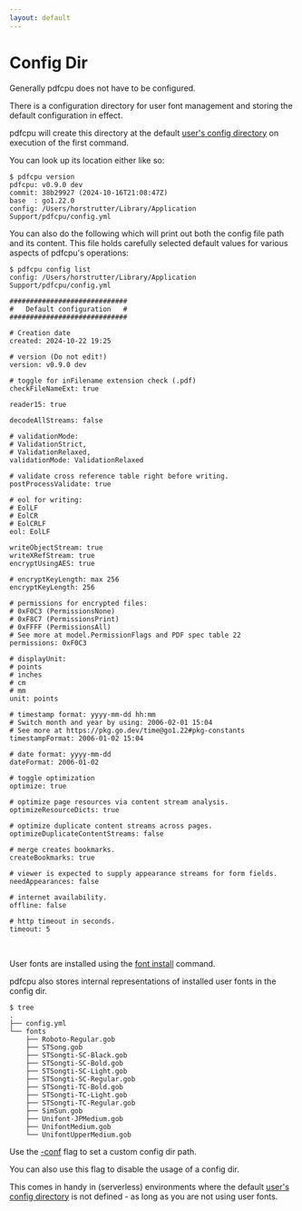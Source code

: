 ```yaml
---
layout: default
---
```


# Config Dir

Generally pdfcpu does not have to be configured.

There is a configuration directory for user font management and storing the default configuration in effect.

pdfcpu will create this directory at the default [user's config directory](https://golang.org/pkg/os/#UserConfigDir) on execution of the first command.

You can look up its location either like so:

```
$ pdfcpu version
pdfcpu: v0.9.0 dev
commit: 38b29927 (2024-10-16T21:08:47Z)
base  : go1.22.0
config: /Users/horstrutter/Library/Application Support/pdfcpu/config.yml
```

You can also do the following which will print out both the config file path and its content. This file holds carefully selected default values for various aspects of pdfcpu's operations:

```
$ pdfcpu config list
config: /Users/horstrutter/Library/Application Support/pdfcpu/config.yml

#############################
#   Default configuration   #
#############################

# Creation date
created: 2024-10-22 19:25

# version (Do not edit!)
version: v0.9.0 dev

# toggle for inFilename extension check (.pdf)
checkFileNameExt: true

reader15: true

decodeAllStreams: false

# validationMode:
# ValidationStrict,
# ValidationRelaxed,
validationMode: ValidationRelaxed

# validate cross reference table right before writing.
postProcessValidate: true

# eol for writing:
# EolLF
# EolCR
# EolCRLF
eol: EolLF

writeObjectStream: true
writeXRefStream: true
encryptUsingAES: true

# encryptKeyLength: max 256
encryptKeyLength: 256

# permissions for encrypted files:
# 0xF0C3 (PermissionsNone)
# 0xF8C7 (PermissionsPrint)
# 0xFFFF (PermissionsAll)
# See more at model.PermissionFlags and PDF spec table 22
permissions: 0xF0C3

# displayUnit:
# points
# inches
# cm
# mm
unit: points

# timestamp format: yyyy-mm-dd hh:mm
# Switch month and year by using: 2006-02-01 15:04
# See more at https://pkg.go.dev/time@go1.22#pkg-constants
timestampFormat: 2006-01-02 15:04

# date format: yyyy-mm-dd
dateFormat: 2006-01-02

# toggle optimization
optimize: true

# optimize page resources via content stream analysis.
optimizeResourceDicts: true

# optimize duplicate content streams across pages.
optimizeDuplicateContentStreams: false

# merge creates bookmarks.
createBookmarks: true

# viewer is expected to supply appearance streams for form fields.
needAppearances: false

# internet availability.
offline: false

# http timeout in seconds.
timeout: 5
```

<br>

User fonts are installed using the [font install](../fonts/fonts_install.md) command.

pdfcpu also stores internal representations of installed user fonts in the config dir.

```
$ tree
.
├── config.yml
└── fonts
    ├── Roboto-Regular.gob
    ├── STSong.gob
    ├── STSongti-SC-Black.gob
    ├── STSongti-SC-Bold.gob
    ├── STSongti-SC-Light.gob
    ├── STSongti-SC-Regular.gob
    ├── STSongti-TC-Bold.gob
    ├── STSongti-TC-Light.gob
    ├── STSongti-TC-Regular.gob
    ├── SimSun.gob
    ├── Unifont-JPMedium.gob
    ├── UnifontMedium.gob
    └── UnifontUpperMedium.gob
```

Use the [-conf](common_flags.md) flag to set a custom config dir path.

You can also use this flag to disable the usage of a config dir.

This comes in handy in (serverless) environments where the default [user's config directory](https://golang.org/pkg/os/#UserConfigDir) is not defined - as long as you are not using user fonts.
